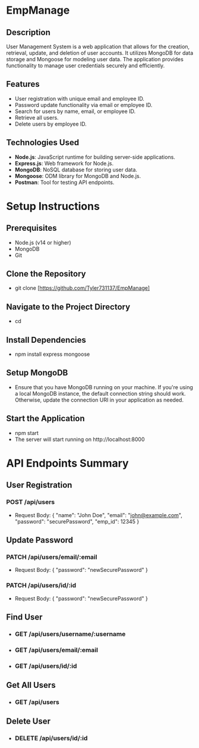 # EmpManage

## Description
User Management System is a web application that allows for the creation, retrieval, update, and deletion of user accounts. It utilizes MongoDB for data storage and Mongoose for modeling user data. The application provides functionality to manage user credentials securely and efficiently.

## Features
- User registration with unique email and employee ID.
- Password update functionality via email or employee ID.
- Search for users by name, email, or employee ID.
- Retrieve all users.
- Delete users by employee ID.

## Technologies Used
- **Node.js**: JavaScript runtime for building server-side applications.
- **Express.js**: Web framework for Node.js.
- **MongoDB**: NoSQL database for storing user data.
- **Mongoose**: ODM library for MongoDB and Node.js.
- **Postman**: Tool for testing API endpoints.

# Setup Instructions
## Prerequisites
- Node.js (v14 or higher)
- MongoDB
- Git

## Clone the Repository
- git clone [https://github.com/Tyler731137/EmpManage]

## Navigate to the Project Directory
- cd <Your Repo>

## Install Dependencies
- npm install express mongoose

## Setup MongoDB
- Ensure that you have MongoDB running on your machine. If you're using a local MongoDB instance, the default connection string should work. Otherwise, update the connection URI in your application as needed.

## Start the Application
- npm start
- The server will start running on http://localhost:8000

# API Endpoints Summary
## User Registration
### POST /api/users
- Request Body: { "name": "John Doe", "email": "john@example.com", "password": "securePassword", "emp_id": 12345 }

## Update Password
### PATCH /api/users/email/:email
- Request Body: { "password": "newSecurePassword" }

### PATCH /api/users/id/:id
- Request Body: { "password": "newSecurePassword" }

## Find User
- ### GET /api/users/username/:username
- ### GET /api/users/email/:email
- ### GET /api/users/id/:id

## Get All Users
- ### GET /api/users

## Delete User
- ### DELETE /api/users/id/:id
